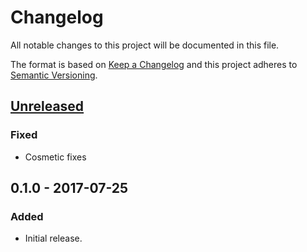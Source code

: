 # Changelog
All notable changes to this project will be documented in this file.

The format is based on [Keep a Changelog](http://keepachangelog.com/en/1.0.0/)
and this project adheres to [Semantic Versioning](http://semver.org/spec/v2.0.0.html).

## [Unreleased]
### Fixed
- Cosmetic fixes

## 0.1.0 - 2017-07-25
### Added
- Initial release.

[Unreleased]: https://github.com/skepticalimagination/solaris-demo/compare/v0.1.0...HEAD
